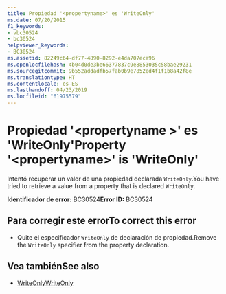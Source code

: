 ```yaml
---
title: Propiedad '<propertyname>' es 'WriteOnly'
ms.date: 07/20/2015
f1_keywords:
- vbc30524
- bc30524
helpviewer_keywords:
- BC30524
ms.assetid: 82249c64-df77-4890-8292-e4da707eca96
ms.openlocfilehash: 4b04d0de3be66377837c9e8853035c58bae29231
ms.sourcegitcommit: 9b552addadfb57fab0b9e7852ed4f1f1b8a42f8e
ms.translationtype: HT
ms.contentlocale: es-ES
ms.lasthandoff: 04/23/2019
ms.locfileid: "61975579"
---
```

# <a name="property-propertyname-is-writeonly"></a><span data-ttu-id="c1b94-102">Propiedad '\<propertyname >' es 'WriteOnly'</span><span class="sxs-lookup"><span data-stu-id="c1b94-102">Property '\<propertyname>' is 'WriteOnly'</span></span>
<span data-ttu-id="c1b94-103">Intentó recuperar un valor de una propiedad declarada `WriteOnly`.</span><span class="sxs-lookup"><span data-stu-id="c1b94-103">You have tried to retrieve a value from a property that is declared `WriteOnly`.</span></span>  
  
 <span data-ttu-id="c1b94-104">**Identificador de error:** BC30524</span><span class="sxs-lookup"><span data-stu-id="c1b94-104">**Error ID:** BC30524</span></span>  
  
## <a name="to-correct-this-error"></a><span data-ttu-id="c1b94-105">Para corregir este error</span><span class="sxs-lookup"><span data-stu-id="c1b94-105">To correct this error</span></span>  
  
- <span data-ttu-id="c1b94-106">Quite el especificador `WriteOnly` de declaración de propiedad.</span><span class="sxs-lookup"><span data-stu-id="c1b94-106">Remove the `WriteOnly` specifier from the property declaration.</span></span>  
  
## <a name="see-also"></a><span data-ttu-id="c1b94-107">Vea también</span><span class="sxs-lookup"><span data-stu-id="c1b94-107">See also</span></span>

- [<span data-ttu-id="c1b94-108">WriteOnly</span><span class="sxs-lookup"><span data-stu-id="c1b94-108">WriteOnly</span></span>](../../visual-basic/language-reference/modifiers/writeonly.md)
